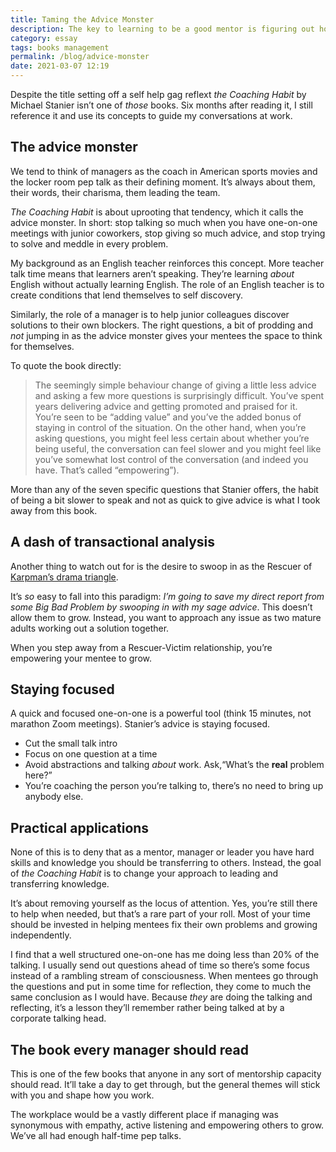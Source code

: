 ```yaml
---
title: Taming the Advice Monster
description: The key to learning to be a good mentor is figuring out how to listen and ask good questions. 
category: essay
tags: books management
permalink: /blog/advice-monster
date: 2021-03-07 12:19
---
```


Despite the title setting off a self help gag reflext *the Coaching Habit* by Michael Stanier isn’t one of *those* books. Six months after reading it, I still reference it and use its concepts to guide my conversations at work.

## The advice monster 

We tend to think of managers as the coach in American sports movies and the locker room pep talk as their defining moment. It’s always about them, their words, their charisma, them leading the team.

*The Coaching Habit* is about uprooting that tendency, which it calls the advice monster. In short: stop talking so much when you have one-on-one meetings with junior coworkers, stop giving so much advice, and stop trying to solve and meddle in every problem. 

My background as an English teacher reinforces this concept. More teacher talk time means that learners aren’t speaking. They’re learning *about* English without actually learning English. The role of an English teacher is to create conditions that lend themselves to self discovery. 

Similarly, the role of a manager is to help junior colleagues discover solutions to their own blockers. The right questions, a bit of prodding and *not* jumping in as the advice monster gives your mentees the space to think for themselves. 

To quote the book directly: 

> The seemingly simple behaviour change of giving a little less advice and asking a few more questions is surprisingly difficult. You’ve spent years delivering advice and getting promoted and praised for it. You’re seen to be “adding value” and you’ve the added bonus of staying in control of the situation. On the other hand, when you’re asking questions, you might feel less certain about whether you’re being useful, the conversation can feel slower and you might feel like you’ve somewhat lost control of the conversation (and indeed you have. That’s called “empowering”).

More than any of the seven specific questions that Stanier offers, the habit of being a bit slower to speak and not as quick to give advice is what I took away from this book. 

## A dash of transactional analysis 

Another thing to watch out for is the desire to swoop in as the Rescuer of [Karpman’s drama triangle](https://en.wikipedia.org/wiki/Karpman_drama_triangle). 

It’s *so* easy to fall into this paradigm: *I’m going to save my direct report from some Big Bad Problem by swooping in with my sage advice*. This doesn’t allow them to grow. Instead, you want to approach any issue as two mature adults working out a solution together.

When you step away from a Rescuer-Victim relationship, you’re empowering your mentee to grow.  

## Staying focused 

A quick and focused one-on-one is a powerful tool (think 15 minutes, not marathon Zoom meetings). Stanier’s advice is staying focused. 

* Cut the small talk intro 
* Focus on one question at a time
* Avoid abstractions and talking *about* work. Ask,“What’s the **real** problem here?”
* You’re coaching the person you’re talking to, there’s no need to bring up anybody else.
 

## Practical applications 

None of this is to deny that as a mentor, manager or leader you have hard skills and knowledge you should be transferring to others. Instead, the goal of *the Coaching Habit* is to change your approach to leading and transferring knowledge. 

It’s about removing yourself as the locus of attention. Yes, you’re still there to help when needed, but that’s a rare part of your roll. Most of your time should be invested in helping mentees fix their own problems and growing independently. 

I find that a well structured one-on-one has me doing less than 20% of the talking. I usually send out questions ahead of time so there’s some focus instead of a rambling stream of consciousness. When mentees go through the questions and put in some time for reflection, they come to much the same conclusion as I would have. Because *they* are doing the talking and reflecting, it’s a lesson they’ll remember rather being talked at by a corporate talking head. 

## The book every manager should read

This is one of the few books that anyone in any sort of mentorship capacity should read. It’ll take a day to get through, but the general themes will stick with you and shape how you work. 

The workplace would be a vastly different place if managing was synonymous with empathy, active listening and empowering others to grow. We’ve all had enough half-time pep talks. 